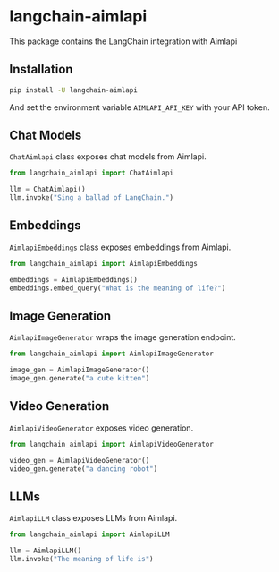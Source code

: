 # langchain-aimlapi

This package contains the LangChain integration with Aimlapi

## Installation

```bash
pip install -U langchain-aimlapi
```

And set the environment variable `AIMLAPI_API_KEY` with your API token.
## Chat Models

`ChatAimlapi` class exposes chat models from Aimlapi.

```python
from langchain_aimlapi import ChatAimlapi

llm = ChatAimlapi()
llm.invoke("Sing a ballad of LangChain.")
```

## Embeddings

`AimlapiEmbeddings` class exposes embeddings from Aimlapi.

```python
from langchain_aimlapi import AimlapiEmbeddings

embeddings = AimlapiEmbeddings()
embeddings.embed_query("What is the meaning of life?")
```

## Image Generation

`AimlapiImageGenerator` wraps the image generation endpoint.

```python
from langchain_aimlapi import AimlapiImageGenerator

image_gen = AimlapiImageGenerator()
image_gen.generate("a cute kitten")
```

## Video Generation

`AimlapiVideoGenerator` exposes video generation.

```python
from langchain_aimlapi import AimlapiVideoGenerator

video_gen = AimlapiVideoGenerator()
video_gen.generate("a dancing robot")
```

## LLMs
`AimlapiLLM` class exposes LLMs from Aimlapi.

```python
from langchain_aimlapi import AimlapiLLM

llm = AimlapiLLM()
llm.invoke("The meaning of life is")
```
